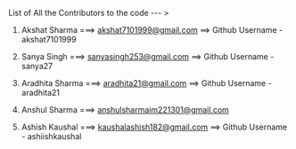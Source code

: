 List of All the Contributors to the code --- >

1) Akshat Sharma     ===> akshat7101999@gmail.com        ==> Github Username - akshat7101999

2) Sanya Singh       ===> sanyasingh253@gmail.com        ==> Github Username - sanya27

3) Aradhita Sharma   ===> aradhita21@gmail.com           ==> Github Username - aradhita21

4) Anshul Sharma     ===> anshulsharmaim221301@gmail.com 

5) Ashish Kaushal    ===> kaushalashish182@gmail.com     ==> Github Username - ashiishkaushal
